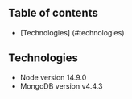 ## Table of contents
* [Technologies] (#technologies)
## Technologies

* Node version 14.9.0
* MongoDB version v4.4.3
